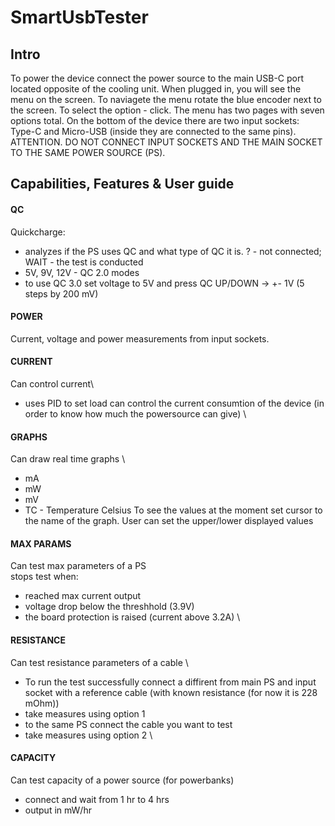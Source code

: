 # SmartUsbTester
## Intro
To power the device connect the power source to the main USB-C port located opposite of the cooling unit. When plugged in, you will see the menu on the screen.
To naviagete the menu rotate the blue encoder next to the screen. To select the option - click. The menu has two pages with seven options total. On the bottom of the device there are two input sockets: Type-C and Micro-USB (inside they are connected to the same pins).  ATTENTION. DO NOT CONNECT INPUT SOCKETS AND THE MAIN SOCKET TO THE SAME POWER SOURCE (PS).
## Capabilities, Features & User guide
#### QC
Quickcharge:
- analyzes if the PS uses QC and what type of QC it is. ? - not connected; WAIT - the test is conducted
- 5V, 9V, 12V - QC 2.0 modes
- to use QC 3.0 set voltage to 5V and press QC UP/DOWN -> +- 1V (5 steps by 200 mV)
#### POWER
Current, voltage and power measurements from input sockets.
#### CURRENT
Can control current\
- uses PID to set load
can control the current consumtion of the device (in order to know how much the powersource can give) \
#### GRAPHS
Can draw real time graphs \
- mA
- mW
- mV
- TC - Temperature Celsius
To see the values at the moment set cursor to the name of the graph.
User can set the upper/lower displayed values
#### MAX PARAMS
Can test max parameters of a PS \
stops test when:
- reached max current output
- voltage drop below the threshhold (3.9V)
- the board protection is raised (current above 3.2A) \
#### RESISTANCE
Can test resistance parameters of a cable \
- To run the test successfully connect a diffirent from main PS and input socket with a reference cable (with known resistance (for now it is 228 mOhm))
- take measures using option 1
- to the same PS connect the cable you want to test
- take measures using option 2 \
#### CAPACITY
Can test capacity of a power source (for powerbanks)
- connect and wait from 1 hr to 4 hrs
 - output in mW/hr









